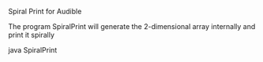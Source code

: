 Spiral Print for Audible

The program SpiralPrint will generate the 2-dimensional array internally and print it spirally

java SpiralPrint